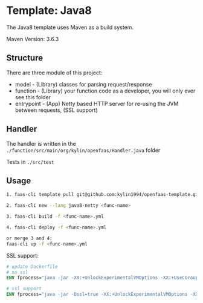 # Template: Java8

The Java8 template uses Maven as a build system.

Maven Version: 3.6.3


## Structure
There are three module of this project:

- model - (Library) classes for parsing request/response
- function - (Library) your function code as a developer, you will only ever see this folder
- entrypoint - (App) Netty based HTTP server for re-using the JVM between requests, (SSL support)

## Handler
The handler is written in the `./function/src/main/org/kylin/openfaas/Handler.java` folder

Tests in `./src/test`

## Usage
```bash
1. faas-cli template pull git@github.com:kylin1994/openfaas-template.git

2. faas-cli new --lang java8-netty <func-name>

3. faas-cli build -f <func-name>.yml

4. faas-cli deploy -f <func-name>.yml

or merge 3 and 4:
faas-cli up -f <func-name>.yml
```

SSL support:
```dockerfile
# update Dockerfile
# no ssl
ENV fprocess="java -jar -XX:+UnlockExperimentalVMOptions -XX:+UseCGroupMemoryLimitForHeap entrypoint-1.0-SNAPSHOT.jar"

# ssl support
ENV fprocess="java -jar -Dssl=true -XX:+UnlockExperimentalVMOptions -XX:+UseCGroupMemoryLimitForHeap entrypoint-1.0-SNAPSHOT.jar"
```
